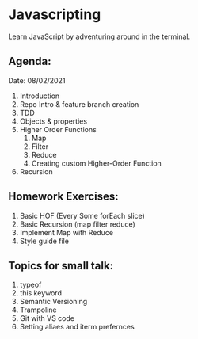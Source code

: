 # Javascripting
Learn JavaScript by adventuring around in the terminal.

## Agenda:

Date: 08/02/2021

1. Introduction
2. Repo Intro & feature branch creation
3. TDD
3. Objects & properties
4. Higher Order Functions
    1. Map
    2. Filter
    3. Reduce
    4. Creating custom Higher-Order Function
5. Recursion

## Homework Exercises:
1. Basic HOF (Every Some forEach slice)
2. Basic Recursion (map filter reduce)
3. Implement Map with Reduce
4. Style guide file


## Topics for small talk:
1. typeof
2. this keyword
3. Semantic Versioning
4. Trampoline
5. Git with VS code
6. Setting aliaes and iterm prefernces
